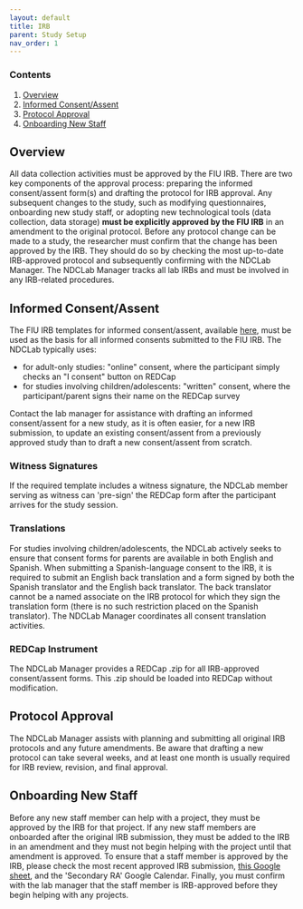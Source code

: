 ```yaml
---
layout: default
title: IRB
parent: Study Setup
nav_order: 1
---
```


### Contents
1. [Overview](#overview)
2. [Informed Consent/Assent](#informed-consent/assent)
3. [Protocol Approval](#protocol-approval)
4. [Onboarding New Staff](#onboarding-new-staff)



## Overview
All data collection activities must be approved by the FIU IRB. There are two key components of the approval process: preparing the informed consent/assent form(s) and drafting the protocol for IRB approval.  Any subsequent changes to the study, such as modifying questionnaires, onboarding new study staff, or adopting new technological tools (data collection, data storage) **must be explicitly approved by the FIU IRB** in an amendment to the original protocol. Before any protocol change can be made to a study, the researcher must confirm that the change has been approved by the IRB. They should do so by checking the most up-to-date IRB-approved protocol and subsequently confirming with the NDCLab Manager. The NDCLab Manager tracks all lab IRBs and must be involved in any IRB-related procedures.


## Informed Consent/Assent
The FIU IRB templates for informed consent/assent, available [here](https://research.fiu.edu/irb/informed-consent-templates/), must be used as the basis for all informed consents submitted to the FIU IRB. The NDCLab typically uses:
- for adult-only studies: "online" consent, where the participant simply checks an "I consent" button on REDCap
- for studies involving children/adolescents: "written" consent, where the participant/parent signs their name on the REDCap survey

Contact the lab manager for assistance with drafting an informed consent/assent for a new study, as it is often easier, for a new IRB submission, to update an existing consent/assent from a previously approved study than to draft a new consent/assent from scratch.

### Witness Signatures
If the required template includes a witness signature, the NDCLab member serving as witness can 'pre-sign' the REDCap form after the participant arrives for the study session.

### Translations
For studies involving children/adolescents, the NDCLab actively seeks to ensure that consent forms for parents are available in both English and Spanish. When submitting a Spanish-language consent to the IRB, it is required to submit an English back translation and a form signed by both the Spanish translator and the English back translator. The back translator cannot be a named associate on the IRB protocol for which they sign the translation form (there is no such restriction placed on the Spanish translator). The NDCLab Manager coordinates all consent translation activities.

### REDCap Instrument
The NDCLab Manager provides a REDCap .zip for all IRB-approved consent/assent forms. This .zip should be loaded into REDCap without modification.


## Protocol Approval
The NDCLab Manager assists with planning and submitting all original IRB protocols and any future amendments. Be aware that drafting a new protocol can take several weeks, and at least one month is usually required for IRB review, revision, and final approval.

## Onboarding New Staff
Before any new staff member can help with a project, they must be approved by the IRB for that project. If any new staff members are onboarded after the original IRB submission, they must be added to the IRB in an amendment and they must not begin helping with the project until that amendment is approved. To ensure that a staff member is approved by the IRB, please check the most recent approved IRB submission, [this Google sheet](https://docs.google.com/spreadsheets/d/1TQ6WtZbbm9vlFobMq_Nu88UXGpo-a3DvXzzELrG4Ir8/edit?usp=sharing), and the 'Secondary RA' Google Calendar. Finally, you must confirm with the lab manager that the staff member is IRB-approved before they begin helping with any projects.
